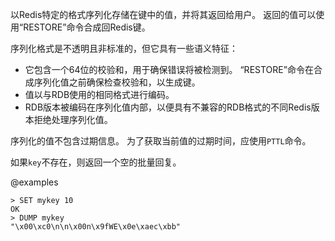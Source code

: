 以Redis特定的格式序列化存储在键中的值，并将其返回给用户。
返回的值可以使用“RESTORE”命令合成回Redis键。

序列化格式是不透明且非标准的，但它具有一些语义特征：

* 它包含一个64位的校验和，用于确保错误将被检测到。
  “RESTORE”命令在合成序列化值之前确保检查校验和，以生成键。
* 值以与RDB使用的相同格式进行编码。
* RDB版本被编码在序列化值内部，以便具有不兼容的RDB格式的不同Redis版本拒绝处理序列化值。

序列化的值不包含过期信息。
为了获取当前值的过期时间，应使用`PTTL`命令。

如果`key`不存在，则返回一个空的批量回复。

@examples

```
> SET mykey 10
OK
> DUMP mykey
"\x00\xc0\n\n\x00n\x9fWE\x0e\xaec\xbb"
```

